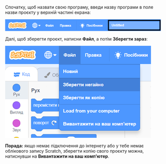 Спочатку, щоб назвати свою програму, введи назву програми в поле назви проєкту у верхній частині екрана:

![Поле назви проєкту виділено.](images/name-annotated.png)

Далі, щоб зберегти проєкт, натисни **Файл**, а потім **Зберегти зараз**:

![Вибір команди «Зберегти зараз» в меню «Файл».](images/save.png)

**Порада:** якщо немає підключення до інтернету або у тебе немає облікового запису Scratch, зберегти копію свого проєкту можна, натиснувши на **Вивантажити на ваш комп’ютер**.